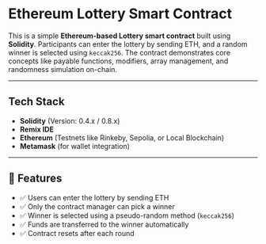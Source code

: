 #  Ethereum Lottery Smart Contract

This is a simple **Ethereum-based Lottery smart contract** built using **Solidity**. Participants can enter the lottery by sending ETH, and a random winner is selected using `keccak256`. The contract demonstrates core concepts like payable functions, modifiers, array management, and randomness simulation on-chain.

---

##  Tech Stack

- **Solidity** (Version: 0.4.x / 0.8.x)  
- **Remix IDE**   
- **Ethereum** (Testnets like Rinkeby, Sepolia, or Local Blockchain)  
- **Metamask** (for wallet integration)

---

## 🚀 Features

- ✅ Users can enter the lottery by sending ETH
- ✅ Only the contract manager can pick a winner
- ✅ Winner is selected using a pseudo-random method (`keccak256`)
- ✅ Funds are transferred to the winner automatically
- ✅ Contract resets after each round

